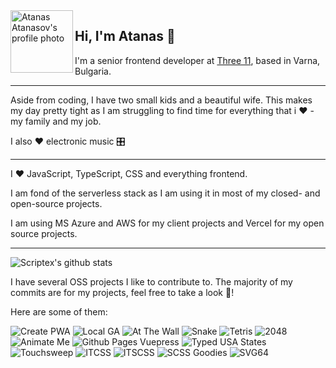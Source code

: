 <img src="https://atanas.info/images/temp/atanas.jpg" align="left" width="100" height="100" alt="Atanas Atanasov's profile photo">

## Hi, I'm Atanas 👋

I'm a senior frontend developer at [Three 11](https://github.com/three11), based in Varna, Bulgaria.

-----

Aside from coding, I have two small kids and a beautiful wife. This makes my day pretty tight as I am struggling to find time for everything that i ❤️ - my family and my job.

I also ❤️ electronic music 🎛️

-----

I ❤️ JavaScript, TypeScript, CSS and everything frontend. 

I am fond of the serverless stack as I am using it in most of my closed- and open-source projects. 

I am using MS Azure and AWS for my client projects and Vercel for my open source projects.

-----

![Scriptex's github stats](https://github-readme-stats.vercel.app/api?username=scriptex)

I have several OSS projects I like to contribute to. The majority of my commits are for my projects, feel free to take a look :eyes:!

Here are some of them:

![Create PWA](https://github-readme-stats.vercel.app/api/pin/?username=scriptex&repo=create-pwa)
![Local GA](https://github-readme-stats.vercel.app/api/pin/?username=scriptex&repo=localga)
![At The Wall](https://github-readme-stats.vercel.app/api/pin/?username=scriptex&repo=at-the-wall)
![Snake](https://github-readme-stats.vercel.app/api/pin/?username=scriptex&repo=material-snake)
![Tetris](https://github-readme-stats.vercel.app/api/pin/?username=scriptex&repo=material-tetris)
![2048](https://github-readme-stats.vercel.app/api/pin/?username=scriptex&repo=2048)
![Animate Me](https://github-readme-stats.vercel.app/api/pin/?username=scriptex&repo=AnimateMe)
![Github Pages Vuepress](https://github-readme-stats.vercel.app/api/pin/?username=scriptex&repo=github-pages-vuepress)
![Typed USA States](https://github-readme-stats.vercel.app/api/pin/?username=scriptex&repo=typed-usa-states)
![Touchsweep](https://github-readme-stats.vercel.app/api/pin/?username=scriptex&repo=touchsweep)
![ITCSS](https://github-readme-stats.vercel.app/api/pin/?username=scriptex&repo=itcss)
![ITSCSS](https://github-readme-stats.vercel.app/api/pin/?username=scriptex&repo=itscss)
![SCSS Goodies](https://github-readme-stats.vercel.app/api/pin/?username=scriptex&repo=scss-goodies)
![SVG64](https://github-readme-stats.vercel.app/api/pin/?username=scriptex&repo=svg64)
